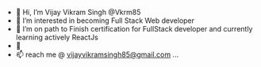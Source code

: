 - 👋 Hi, I’m Vijay Vikram Singh @Vkrm85
- 👀 I’m interested in becoming Full Stack Web developer
- 🌱 I’m on path to Finish certification for FullStack developer and currently learning actively ReactJs
- 💞️ 
- 📫 reach me @    vijayvikramsingh85@gmail.com   ...

<!---
Vkrm85/Vkrm85 is a ✨ special ✨ repository because its `README.md` (this file) appears on your GitHub profile.
You can click the Preview link to take a look at your changes.
--->
